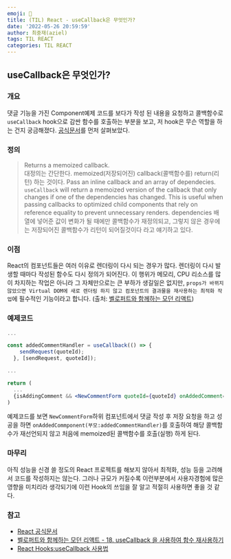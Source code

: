 ```yaml
---
emoji: 🥎
title: (TIL) React - useCallback은 무엇인가?
date: '2022-05-26 20:59:59'
author: 최중재(aziel)
tags: TIL REACT
categories: TIL REACT
---
```


## useCallback은 무엇인가?

### 개요

댓글 기능을 가진 Component예제 코드를 보다가 작성 된 내용을 요청하고 콜백함수로 `useCallback` hook으로 감싼 함수를 호출하는 부분을 보고, 저 hook은 무슨 역할을 하는 건지 궁금해졌다. [공식문서](https://reactjs.org/docs/hooks-reference.html#usecallback)를 먼저 살펴보았다.

### 정의

> Returns a memoized callback.  
> 대정의는 간단한다. memoized(저장되어진) callback(콜백함수를) return(리턴) 하는 것이다.
> Pass an inline callback and an array of dependecies. `useCallback` will return a memoized version of the callback that only changes if one of the dependencies has changed. This is useful when passing callbacks to optimized child components that rely on reference equality to prevent unnecessary renders.
> dependencies 배열에 넣어준 값이 변화가 될 때에만 콜백함수가 재정의되고, 그렇지 않은 경우에는 저장되어진 콜백함수가 리턴이 되어질것이다 라고 얘기하고 있다.

### 이점

React의 컴포넌트들은 여러 이유로 렌더링이 다시 되는 경우가 많다. 렌더링이 다시 발생할 때마다 작성된 함수도 다시 정의가 되어진다. 이 행위가 메모리, CPU 리소스를 많이 차지하는 작업은 아니라 그 자체만으로는 큰 부하가 생길일은 없지만, `props가 바뀌지 않았으면 Virtual DOM에 새로 렌더링 하지 않고 컴포넌트의 결과물을 재사용하는 최적화 작업`에 필수적인 기능이라고 합니다. (출처: [벨로퍼트와 함께하는 모던 리액트](https://react.vlpt.us/basic/18-useCallback.html))

### 예제코드

```jsx
...

const addedCommentHandler = useCallback(() => {
    sendRequest(quoteId);
  }, [sendRequest, quoteId]);

...

return (
  ...
  {isAddingComment && <NewCommentForm quoteId={quoteId} onAddedComment={addedCommentHandler} />}
)
```

예제코드를 보면 `NewCommentForm`하위 컴포넌트에서 댓글 작성 후 저장 요청을 하고 성공을 하면 `onAddedCommponent(부모:addedCommentHandler)`를 호출하여 해당 콜백함수가 재선언되지 않고 처음에 memoized된 콜백함수를 호출(실행) 하게 된다.

### 마무리

아직 성능을 신경 쓸 정도의 React 프로젝트를 해보지 않아서 최적화, 성능 등을 고려해서 코드를 작성하지는 않는다. 그러나 규모가 커질수록 이런부분에서 사용자경험에 많은 영향을 미치리라 생각되기에 이런 Hook의 쓰임을 잘 알고 적절히 사용하면 좋을 것 같다.

### 참고

- [React 공식문서](https://reactjs.org/docs/hooks-reference.html#usecallback)
- [벨로퍼트와 함께하는 모던 리액트 - 18. useCallback 을 사용하여 함수 재사용하기](https://react.vlpt.us/basic/18-useCallback.html)
- [React Hooks:useCallback 사용법](https://www.daleseo.com/react-hooks-use-callback/)

```toc

```

